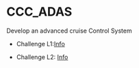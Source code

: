 # CCC_ADAS
Develop an advanced cruise Control System

- Challenge L1:[Info](L1/)

- Challenge L2: [Info](L2/)
  


